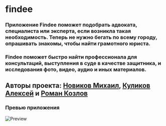 # findee


### Приложение Findee поможет подобрать адвоката, специалиста или эксперта, если возникла такая необходимость. Теперь не нужно бегать по всему городу, опрашивать знакомы, чтобы найти грамотного юриста.
### Findee поможет быстро найти профессионала для консультаций, выступления в суде в качестве защитника, и исследования фото, видео, аудио и иных материалов.

## Авторы проекта: [Новиков Михаил](https://github.com/RetroSpectro), [Куликов Алексей](https://github.com/alexkulikov1) и [Роман Козлов](https://github.com/romiksw) 

### Превью приложения

![Preview](https://github.com/RetroSpectro/findee/blob/master/preview/preview.png)
